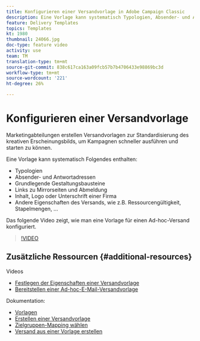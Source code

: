 ```yaml
---
title: Konfigurieren einer Versandvorlage in Adobe Campaign Classic
description: Eine Vorlage kann systematisch Typologien, Absender- und Antwortadressen sowie grundlegende Gestaltungsbausteine wie Mirrorseite- und Abmeldung-Links enthalten. Es kann auch Inhalte, ein Firma-Logo oder eine Unterschrift und andere Eigenschaften von Versänden wie Ressourcengültigkeit, Stapelmengen usw. enthalten. Das folgende Video zeigt, wie man eine Vorlage für einen Ad-hoc-Versand konfiguriert.
feature: Delivery Templates
topics: Templates
kt: 1980
thumbnail: 24066.jpg
doc-type: feature video
activity: use
team: TM
translation-type: tm+mt
source-git-commit: 838c617ca163a09fcb57b7b4706433e98869bc3d
workflow-type: tm+mt
source-wordcount: '221'
ht-degree: 26%

---
```



# Konfigurieren einer Versandvorlage

Marketingabteilungen erstellen Versandvorlagen zur Standardisierung des kreativen Erscheinungsbilds, um Kampagnen schneller ausführen und starten zu können.

Eine Vorlage kann systematisch Folgendes enthalten:

* Typologien
* Absender- und Antwortadressen
* Grundlegende Gestaltungsbausteine
* Links zu Mirrorseiten und Abmeldung
* Inhalt, Logo oder Unterschrift einer Firma
* Andere Eigenschaften des Versands, wie z.B. Ressourcengültigkeit, Stapelmengen, ...

Das folgende Video zeigt, wie man eine Vorlage für einen Ad-hoc-Versand konfiguriert.

>[!VIDEO](https://video.tv.adobe.com/v/24066?quality=12)

## Zusätzliche Ressourcen {#additional-resources}

Videos

* [Festlegen der Eigenschaften einer Versandvorlage](/help/sending-messages/using-delivery-templates/setting-delivery-template-properties.md)
* [Bereitstellen einer Ad-hoc-E-Mail-Versandvorlage](/help/sending-messages/using-delivery-templates/deploying-ad-hoc-email-delivery-template.md)

Dokumentation:

* [Vorlagen](https://docs.campaign.adobe.com/doc/AC/en/DLV_Using_delivery_templates_About_templates.html)
* [Erstellen einer Versandvorlage](https://docs.campaign.adobe.com/doc/AC/en/DLV_Using_delivery_templates_Creating_a_delivery_template.html)
* [Zielgruppen-Mapping wählen](https://docs.campaign.adobe.com/doc/AC/en/DLV_Using_delivery_templates_Selecting_a_target_mapping.html)
* [Versand aus einer Vorlage erstellen](https://docs.campaign.adobe.com/doc/AC/en/DLV_Using_delivery_templates_Creating_a_delivery_from_a_template.html)
